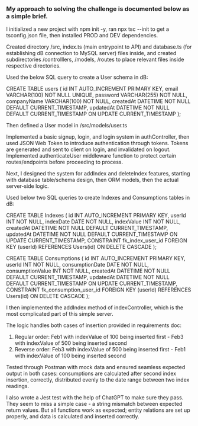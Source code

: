 ### My approach to solving the challenge is documented below as a simple brief.

I initialized a new project with npm init -y, ran npx tsc --init to get a tsconfig.json file, then installed PROD and DEV dependencies.

Created directory /src, index.ts (main entrypoint to API) and database.ts (for establishing dB connection to MySQL server) files inside, and created subdirectories /controlllers, /models, /routes to place relevant files inside respective directories.


Used the below SQL query to create a User schema in dB:

CREATE TABLE users (
    id INT AUTO_INCREMENT PRIMARY KEY,
    email VARCHAR(100) NOT NULL UNIQUE,
    password VARCHAR(255) NOT NULL,
    companyName VARCHAR(100) NOT NULL,
    createdAt DATETIME NOT NULL DEFAULT CURRENT_TIMESTAMP,
    updatedAt DATETIME NOT NULL DEFAULT CURRENT_TIMESTAMP ON UPDATE CURRENT_TIMESTAMP
);

Then defined a User model in /src/models/user.ts

Implemented a basic signup, login, and login system in authController, then used JSON Web Token to introduce authentication through tokens.
Tokens are generated and sent to client on login, and invalidated on logout.
Implemented authenticateUser middleware function to protect certain routes/endpoints before proceeding to process.


Next, I designed the system for addIndex and deleteIndex features, starting with database table/schema design, then ORM models, then the actual server-side logic.

Used below two SQL queries to create Indexes and Consumptions tables in dB:

CREATE TABLE Indexes (
    id INT AUTO_INCREMENT PRIMARY KEY,
    userId INT NOT NULL,
    indexDate DATE NOT NULL,
    indexValue INT NOT NULL,
		createdAt DATETIME NOT NULL DEFAULT CURRENT_TIMESTAMP,
    updatedAt DATETIME NOT NULL DEFAULT CURRENT_TIMESTAMP ON UPDATE CURRENT_TIMESTAMP,
    CONSTRAINT fk_index_user_id FOREIGN KEY (userId) REFERENCES Users(id) ON DELETE CASCADE
);

CREATE TABLE Consumptions (
    id INT AUTO_INCREMENT PRIMARY KEY,
    userId INT NOT NULL,
    consumptionDate DATE NOT NULL,
    consumptionValue INT NOT NULL,
		createdAt DATETIME NOT NULL DEFAULT CURRENT_TIMESTAMP,
    updatedAt DATETIME NOT NULL DEFAULT CURRENT_TIMESTAMP ON UPDATE CURRENT_TIMESTAMP,
    CONSTRAINT fk_consumption_user_id FOREIGN KEY (userId) REFERENCES Users(id) ON DELETE CASCADE
);


I then implemented the addIndex method of indexController, which is the most complicated part of this simple server.

The logic handles both cases of insertion provided in requirements doc:
1. Regular order: Feb1 with indexValue of 100 being inserted first - Feb3 with indexValue of 500 being inserted second
2. Reverse order: Feb3 with indexValue of 500 being inserted first - Feb1 with indexValue of 100 being inserted second

Tested through Postman with mock data and ensured seamless expected output in both cases: consumptions are calculated after second index insertion, correctly, distributed evenly to the date range between two index readings.

I also wrote a Jest test with the help of ChatGPT to make sure they pass.
They seem to miss a simple case - a string mismatch between expected return values.
But all functions work as expected; entity relations are set up properly, and data is calculated and inserted correctly.
